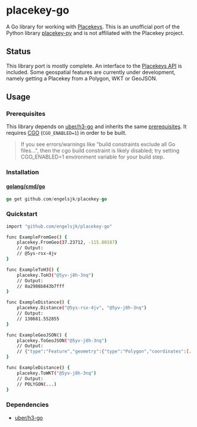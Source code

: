 # placekey-go

A Go library for working with [Placekeys](https://www.placekey.io/). This is an unofficial port of the Python library [placekey-py](https://github.com/Placekey/placekey-py) and is not affiliated with the Placekey project.

## Status

This library port is mostly complete. An interface to the [Placekeys API](https://docs.placekey.io) is included. Some geospatial features are currently under development, namely getting a Placekey from a Polygon, WKT or GeoJSON.

## Usage

### Prerequisites

This library depends on [uber/h3-go](https://github.com/uber/h3-go) and inherits the same [prerequisites](https://github.com/uber/h3-go#prerequisites). It requires [CGO](https://golang.org/cmd/cgo/) (```CGO_ENABLED=1```) in order to be built.

> If you see errors/warnings like "build constraints exclude all Go files...", then the cgo build constraint is likely disabled; try setting CGO_ENABLED=1 environment variable for your build step.

### Installation

#### [golang/cmd/go](https://golang.org/cmd/go/)

```go
go get github.com/engelsjk/placekey-go
```

### Quickstart

```bash
import "github.com/engelsjk/placekey-go"

func ExampleFromGeo() {
    placekey.FromGeo(37.23712, -115.80187)
    // Output:
    // @5ys-rsx-4jv
}

func ExampleToH3() {
    placekey.ToH3("@5yv-j8h-3nq")
    // Output:
    // 8a2986b843b7fff
}

func ExampleDistance() {
    placekey.Distance("@5ys-rsx-4jv", "@5yv-j8h-3nq")
    // Output:
    // 138681.552855
}

func ExampleGeoJSON() {
    placekey.ToGeoJSON("@5yv-j8h-3nq")
    // Output:
    // {"type":"Feature","geometry":{"type":"Polygon","coordinates":[...]},"properties":null}
}

func ExampleDistance() {
    placekey.ToWKT("@5yv-j8h-3nq")
    // Output:
    // POLYGON(...)
}

```

### Dependencies

* [uber/h3-go](https://github.com/uber/h3-go)
